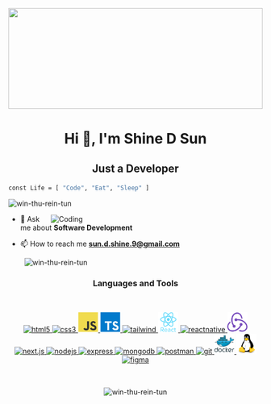 <p><img width=100% height="200" src="https://res.cloudinary.com/dukplngbj/image/upload/v1680602740/code_wexbul.gif"><p>

<h1 align="center">Hi 👋, I'm Shine D Sun</h1>
<h2 align="center">Just a Developer</h2>

```bash
const Life = [ "Code", "Eat", "Sleep" ]
```

<!-- <img align="right" alt="Coding" width="400" src="https://res.cloudinary.com/dukplngbj/image/upload/v1680602321/coding-2_zleama.gif"> -->


<p align="left"> <img src="https://komarev.com/ghpvc/?username=win-thu-rein-tun&label=Profile%20views&color=0e75b6&style=flat" alt="win-thu-rein-tun" /> </p>

<img  align="right" alt="Coding"  width="420"  src="https://res.cloudinary.com/dukplngbj/image/upload/v1680633949/coding-6_pcuwas.gif">

- 💬 Ask me about **Software Development**

- 📫 How to reach me **sun.d.shine.9@gmail.com**

<p>&nbsp;&nbsp;&nbsp;&nbsp;&nbsp;&nbsp;&nbsp;&nbsp;<img src="https://github-readme-stats-git-masterrstaa-rickstaa.vercel.app/api/top-langs?username=win-thu-rein-tun&show_icons=true&locale=en&layout=compact&theme=tokyonight" alt="win-thu-rein-tun" /></p>

<!-- https://github-readme-stats-git-masterrstaa-rickstaa.vercel.app/api/top-langs/? -->

<h3 align="center">Languages and Tools</h3>
<br>
<p align="center"> 
<a href="https://www.w3.org/html/" target="_blank" rel="noreferrer"> 
<img src="https://res.cloudinary.com/dukplngbj/image/upload/v1680601019/html_d9otcw.png" alt="html5" width="40" height="40"/> </a>
<a href="https://www.w3schools.com/css/" target="_blank" rel="noreferrer"> 
<img src="https://res.cloudinary.com/dukplngbj/image/upload/v1680601031/css_ppuxtc.png" alt="css3" width="40" height="40"/> </a> 
<a href="https://developer.mozilla.org/en-US/docs/Web/JavaScript" target="_blank" rel="noreferrer"> 
<img src="https://raw.githubusercontent.com/devicons/devicon/master/icons/javascript/javascript-original.svg" alt="javascript" width="40" height="40"/> </a> 
<a href="https://www.typescriptlang.org/" target="_blank" rel="noreferrer"> 
<img src="https://raw.githubusercontent.com/devicons/devicon/master/icons/typescript/typescript-original.svg" alt="typescript" width="40" height="40"/> </a>
<a href="https://tailwindcss.com/" target="_blank" rel="noreferrer"> 
<img src="https://www.vectorlogo.zone/logos/tailwindcss/tailwindcss-icon.svg" alt="tailwind" width="40" height="40"/> </a>
<a href="https://reactjs.org/" target="_blank" rel="noreferrer"> 
<img src="https://raw.githubusercontent.com/devicons/devicon/master/icons/react/react-original-wordmark.svg" alt="react" width="40" height="40"/> </a> 
<a href="https://reactnative.dev/" target="_blank" rel="noreferrer"> 
<img src="https://reactnative.dev/img/header_logo.svg" alt="reactnative" width="40" height="40"/> </a> 
<a href="https://redux.js.org" target="_blank" rel="noreferrer"> 
<img src="https://raw.githubusercontent.com/devicons/devicon/master/icons/redux/redux-original.svg" alt="redux" width="40" height="40"/> </a> 
<a href="https://nextjs.org/" target="_blank" rel="noreferrer"> 
<img src="https://res.cloudinary.com/dukplngbj/image/upload/v1680599611/Group_1_1_i7xyeo.png" alt="next.js" width="40" height="40"/> </a> 
<a href="https://nodejs.org" target="_blank" rel="noreferrer"> 
<img src="https://res.cloudinary.com/dukplngbj/image/upload/v1680598556/Type_Default_showText_False_showSymbol_True_jjtych.svg" alt="nodejs" width="40" height="40"/> </a>
<a href="https://expressjs.com" target="_blank" rel="noreferrer"> 
<img src="https://res.cloudinary.com/dukplngbj/image/upload/v1680600076/Group_1_2_zwxgzg.png" alt="express" width="40" height="40"/> </a> 
<a href="https://www.mongodb.com/" target="_blank" rel="noreferrer"> 
<img src="https://res.cloudinary.com/dukplngbj/image/upload/v1680601006/mongodb_fqyzya.png" alt="mongodb" width="40" height="40"/> </a>
<a href="https://postman.com" target="_blank" rel="noreferrer"> 
<img src="https://www.vectorlogo.zone/logos/getpostman/getpostman-icon.svg" alt="postman" width="40" height="40"/> </a>
<a href="https://git-scm.com/" target="_blank" rel="noreferrer"> 
<img src="https://www.vectorlogo.zone/logos/git-scm/git-scm-icon.svg" alt="git" width="40" height="40"/> </a> 
<a href="https://www.docker.com/" target="_blank" rel="noreferrer"> 
<img src="https://raw.githubusercontent.com/devicons/devicon/master/icons/docker/docker-original-wordmark.svg" alt="docker" width="40" height="40"/> </a>
<a href="https://www.linux.org/" target="_blank" rel="noreferrer"> 
<img src="https://raw.githubusercontent.com/devicons/devicon/master/icons/linux/linux-original.svg" alt="linux" width="40" height="40"/> </a>
<a href="https://www.figma.com/" target="_blank" rel="noreferrer"> 
<img src="https://www.vectorlogo.zone/logos/figma/figma-icon.svg" alt="figma" width="40" height="40"/> </a> </p>

<br>

<p align="center"><img align="center" src="https://github-readme-streak-stats.herokuapp.com/?user=win-thu-rein-tun&theme=dark" alt="win-thu-rein-tun" /></p>

<!-- <a href="https://aws.amazon.com" target="_blank" rel="noreferrer">
<img src="https://raw.githubusercontent.com/devicons/devicon/master/icons/amazonwebservices/amazonwebservices-original-wordmark.svg" alt="aws" width="40" height="40"/> </a>
<a href="https://www.prisma.io/" target="_blank" rel="noreferrer">
<img src="https://raw.githubusercontent.com/devicons/devicon/master/icons/bootstrap/bootstrap-plain-wordmark.svg" alt="bootstrap" width="40" height="40"/> </a>  -->

